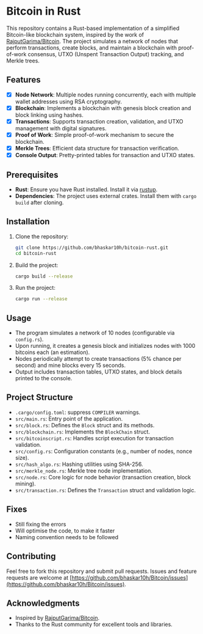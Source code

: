  # Bitcoin in Rust

 This repository contains a Rust-based implementation of a simplified Bitcoin-like blockchain system,
 inspired by the work of [RajputGarima/Bitcoin](https://github.com/RajputGarima/Bitcoin).
 The project simulates a network of nodes that perform transactions, create blocks,
 and maintain a blockchain with proof-of-work consensus,
 UTXO (Unspent Transaction Output) tracking, and Merkle trees.

 ## Features
 - [x] **Node Network**: Multiple nodes running concurrently, each with multiple wallet addresses using RSA cryptography.
 - [x] **Blockchain**: Implements a blockchain with genesis block creation and block linking using hashes.
 - [x] **Transactions**: Supports transaction creation, validation, and UTXO management with digital signatures.
 - [x] **Proof of Work**: Simple proof-of-work mechanism to secure the blockchain.
 - [x] **Merkle Trees**: Efficient data structure for transaction verification.
 - [x] **Console Output**: Pretty-printed tables for transaction and UTXO states.

 ## Prerequisites
 - **Rust**: Ensure you have Rust installed. Install it via [rustup](https://rustup.rs/).
 - **Dependencies**: The project uses external crates. Install them with `cargo build` after cloning.

 ## Installation
 1. Clone the repository:
    ```bash
    git clone https://github.com/bhaskar10h/bitcoin-rust.git
    cd bitcoin-rust
    ```
 2. Build the project:
    ```bash
    cargo build --release
    ```
 3. Run the project:
    ```bash
    cargo run --release
    ```

 ## Usage
 - The program simulates a network of 10 nodes (configurable via `config.rs`).
 - Upon running, it creates a genesis block and initializes nodes with 1000 bitcoins each (an estimation).
 - Nodes periodically attempt to create transactions (5% chance per second) and mine blocks every 15 seconds.
 - Output includes transaction tables, UTXO states, and block details printed to the console.

 ## Project Structure
 - `.cargo/config.toml`: suppress `COMPILER` warnings.
 - `src/main.rs`: Entry point of the application.
 - `src/block.rs`: Defines the `Block` struct and its methods.
 - `src/blockchain.rs`: Implements the `BlockChain` struct.
 - `src/bitcoinscript.rs`: Handles script execution for transaction validation.
 - `src/config.rs`: Configuration constants (e.g., number of nodes, nonce size).
 - `src/hash_algo.rs`: Hashing utilities using SHA-256.
 - `src/merkle_node.rs`: Merkle tree node implementation.
 - `src/node.rs`: Core logic for node behavior (transaction creation, block mining).
 - `src/transaction.rs`: Defines the `Transaction` struct and validation logic.

 ## Fixes
 - Still fixing the errors
 - Will optimise the code, to make it faster
 - Naming convention needs to be followed 

 ## Contributing
 Feel free to fork this repository and submit pull requests.
 Issues and feature requests are welcome at [https://github.com/bhaskar10h/Bitcoin/issues](https://github.com/bhaskar10h/Bitcoin/issues).

 ## Acknowledgments
 - Inspired by [RajputGarima/Bitcoin](https://github.com/RajputGarima/Bitcoin).
 - Thanks to the Rust community for excellent tools and libraries.

